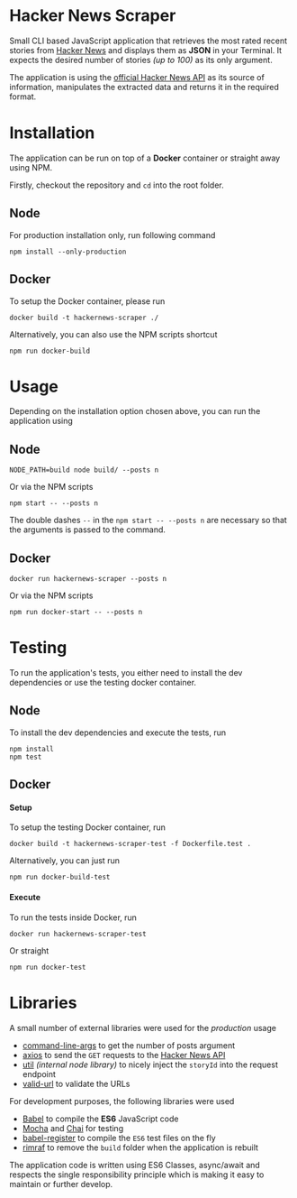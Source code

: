 Hacker News Scraper
=================== 

Small CLI based JavaScript application that retrieves the most rated recent stories from [Hacker News](https://news.ycombinator.com/) and displays them as **JSON** in your Terminal. It expects the desired number of stories *(up to 100)* as its only argument.

The application is using the [official Hacker News API](https://github.com/HackerNews/API) as its source of information, manipulates the extracted data and returns it in the required format.



# Installation

The application can be run on top of a **Docker** container or straight away using NPM.

Firstly, checkout the repository and `cd` into the root folder.


## Node

For production installation only, run following command

    npm install --only-production


## Docker

To setup the Docker container, please run

    docker build -t hackernews-scraper ./

Alternatively, you can also use the NPM scripts shortcut

    npm run docker-build




# Usage

Depending on the installation option chosen above, you can run the application using


## Node

    NODE_PATH=build node build/ --posts n

Or via the NPM scripts

    npm start -- --posts n

The double dashes `--` in the `npm start -- --posts n` are necessary so that the arguments is passed to the command.


## Docker

    docker run hackernews-scraper --posts n

Or via the NPM scripts

    npm run docker-start -- --posts n



# Testing

To run the application's tests, you either need to install the dev dependencies or use the testing docker container.


## Node

To install the dev dependencies and execute the tests, run
    
    npm install
    npm test


## Docker

#### Setup

To setup the testing Docker container, run

    docker build -t hackernews-scraper-test -f Dockerfile.test .

Alternatively, you can just run

    npm run docker-build-test


#### Execute

To run the tests inside Docker, run

    docker run hackernews-scraper-test

Or straight

    npm run docker-test



# Libraries

A small number of external libraries were used for the *production* usage

- [command-line-args](https://www.npmjs.com/package/command-line-args) to get the number of posts argument
- [axios](https://www.npmjs.com/package/axios) to send the `GET` requests to the [Hacker News API](https://github.com/HackerNews/API)
- [util](https://nodejs.org/api/util.html) *(internal node library)* to nicely inject the `storyId` into the request endpoint
- [valid-url](https://www.npmjs.com/package/valid-url) to validate the URLs

For development purposes, the following libraries were used

- [Babel](http://babeljs.io) to compile the **ES6** JavaScript code
- [Mocha](https://mochajs.org) and [Chai](http://chaijs.com) for testing
- [babel-register](https://www.npmjs.com/package/babel-register) to compile the `ES6` test files on the fly
- [rimraf](https://www.npmjs.com/package/rimraf) to remove the `build` folder when the application is rebuilt

The application code is written using ES6 Classes, async/await and respects the single responsibility principle which is making it easy to maintain or further develop.
